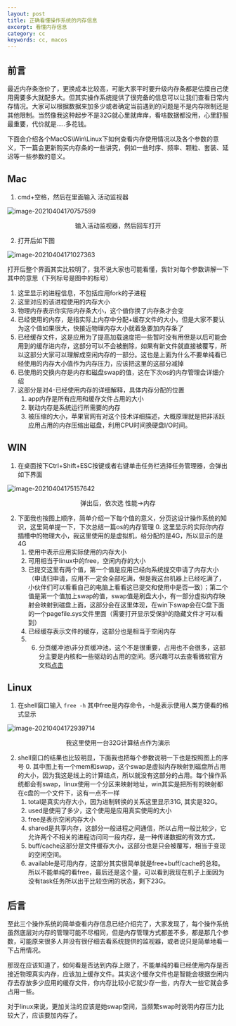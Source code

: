 ```yaml
---
layout: post
title: 正确看懂操作系统的内存信息
excerpt: 看懂内存信息
category: cc
keywords: cc, macos
---
```


## 前言

最近内存条涨价了，更换成本比较高，可能大家平时要升级内存条都是估摸自己使用需要多大就配多大。但其实操作系统提供了很完备的信息可以让我们查看日常内存情况。大家可以根据数据来加多少或者确定当前遇到的问题是不是内存限制还是其他限制。当然像我这种起步不是32G就心里就痒痒，看啥数据都没用，心里舒服最重要，代价就是.....多花钱。

下面会介绍各个MacOS\Win\Linux下如何查看内存使用情况以及各个参数的意义，下一篇会更新购买内存条的一些讲究，例如一些时序、频率、颗粒、套装、延迟等一些参数的意义。

## Mac

1. cmd+空格，然后在里面输入 活动监视器

![image-20210404170757599](https://mypicgogo.oss-cn-hangzhou.aliyuncs.com/tuchuang20210404170757.png)

<center>输入活动监视器，然后回车打开</center>

2. 打开后如下图

![image-20210404171027363](https://mypicgogo.oss-cn-hangzhou.aliyuncs.com/tuchuang20210404171027.png)

打开后整个界面其实比较明了，我不说大家也可能看懂，我针对每个参数讲解一下其中的意思（下列标号是图中的标号）

1. 这里显示的进程信息，不包括应用fork的子进程
2. 这里对应的该进程使用的内存大小
3. 物理内存表示你实际内存条大小，这个值你换了内存条才会变
4. 已经使用的内存，是指实际上内存中分配+缓存文件的大小，但是大家不要认为这个值如果很大，快接近物理内存大小就着急要加内存条了
5. 已经缓存文件，这是应用为了提高加载速度把一些暂时没有用但是以后可能会用到的缓存进内存，这部分可以不会被删除，如果有新文件就直接被覆写，所以这部分大家可以理解成空闲内存的一部分。这也是上面为什么不要单纯看已经使用的内存大小值作为内存压力，应该把这里的这部分减掉
6. 已使用的交换内存是内存和磁盘swap的值，这在下次os的内存管理会详细介绍
7. 这部分是对4-已经使用内存的详细解释，具体内存分配的位置
	1. app内存是所有应用和缓存文件占用的大小
	2. 联动内存是系统运行所需要的内存
	3. 被压缩的大小，苹果官网有对这个技术详细描述，大概原理就是把非活跃应用占用的内存压缩出磁盘，利用CPU时间换硬盘I/O时间。

## WIN

1. 在桌面按下Ctrl+Shift+ESC按键或者右键单击任务栏选择任务管理器，会弹出如下界面

![image-20210404175157642](https://mypicgogo.oss-cn-hangzhou.aliyuncs.com/tuchuang20210404175157.png)

<center>弹出后，依次选 性能->内存</center>

2. 下面我也按图上顺序，简单介绍一下每个值的意义，分页这设计操作系统的知识，这里简单提一下，下次总结一篇os的内存管理
   0. 这里显示的实际你内存插槽中的物理大小，我这里使用的是虚拟机，给分配的是4G，所以显示的是4G
   1. 使用中表示应用实际使用的内存大小
   2. 可用相当于linux中的free，空闲内存的大小
   3. 已提交这里有两个值，第一个值是应用已经向系统提交申请了内存大小（申请归申请，应用不一定会全部吃满，但是我这台机器上已经吃满了，小伙伴们可以看看自己的电脑上看看这已提交和使用中是否一致）；第二个值是第一个值加上swap的值，swap值是刷盘大小，有一部分虚拟内存映射会映射到磁盘上面，这部分会在这里体现，在win下swap会在C盘下面的一个pagefile.sys文件里面（需要打开显示受保护的隐藏文件才可以看到）
   4. 已经缓存表示文件的缓存，这部分也是相当于空闲内存
   5. 6. 分页缓冲池\非分页缓冲池，这个不是很重要，占用也不会很多，这部分主要是内核和一些驱动的占用的空间。感兴趣可以去查看微软官方文档[点击](https://docs.microsoft.com/zh-cn/archive/blogs/markrussinovich/pushing-the-limits-of-windows-paged-and-nonpaged-pool
         )

## Linux

1. 在shell窗口输入 ```free -h```  其中free是内存命令，-h是表示使用人类方便看的格式显示

![image-20210404172939714](https://mypicgogo.oss-cn-hangzhou.aliyuncs.com/tuchuang20210404172939.png)

<center>我这里使用一台32G计算结点作为演示</center>

2. shell窗口的结果也比较明显，下面我也把每个参数说明一下也是按照图上的序号
   0. 其中图上有一个mem和swap，这个swap是虚拟内存映射到磁盘所占用的大小，因为我这是线上的计算结点，所以就没有这部分的占用。每个操作系统都会有swap，linux使用一个分区来映射地址，win其实是把所有的映射都在c盘的一个文件下，这有一点不一样
   1. total是真实内存大小，因为进制转换的关系这里显示31G, 其实是32G。
   2. used是使用了多少，这个使用是应用真实使用的大小
   3. free是表示空闲内存大小
   4. shared是共享内存，这部分一般进程之间通信，所以占用一般比较少，它允许两个不相关的进程访问同一段内存，是一种传递数据的有效方式，
   5. buff/cache这部分是文件缓存大小，这部分也是只会被覆写，相当于变现的空闲空间。
   6. available是可用内存，这部分其实很简单就是free+buff/cache的总和。所以不能单纯的看free，最后还是这个量，可以看到我现在机子上面因为没有task任务所以出于比较空闲的状态，剩下23G。

## 后言

至此三个操作系统的简单查看内存信息已经介绍完了，大家发现了，每个操作系统虽然底层对内存的管理可能不尽相同，但是内存管理方式都差不多，都是那几个参数，可能原来很多人并没有很仔细去看系统提供的监视器，或者说只是简单地看一下占用情况。

那现在应该知道了，如何看是否达到内存上限了，不能单纯的看已经使用内存是否接近物理真实内存，应该加上缓存文件。其实这个缓存文件也是智能会根据空闲内存去存放多少应用的缓存文件，你内存比较小它就少存一些，内存大一些它就会多占用一些。

对于linux来说，更加关注的应该是她swap空间，当频繁swap时说明内存压力比较大了，应该要加内存了。